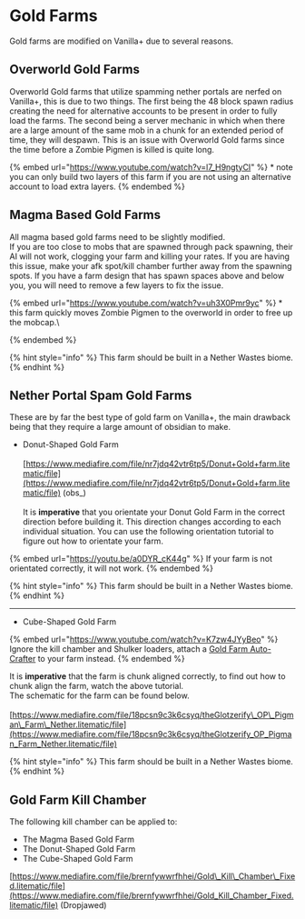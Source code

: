 # Gold Farms

Gold farms are modified on Vanilla+ due to several reasons.

## Overworld Gold Farms

Overworld Gold farms that utilize spamming nether portals are nerfed on Vanilla+, this is due to two things. The first being the 48 block spawn radius creating the need for alternative accounts to be present in order to fully load the farms. The second being a server mechanic in which when there are a large amount of the same mob in a chunk for an extended period of time, they will despawn. This is an issue with Overworld Gold farms since the time before a Zombie Pigmen is killed is quite long.

{% embed url="https://www.youtube.com/watch?v=l7_H9ngtyCI" %}
\* note you can only build two layers of this farm if you are not using an alternative account to load extra layers.
{% endembed %}

## Magma Based Gold Farms

All magma based gold farms need to be slightly modified.\
If you are too close to mobs that are spawned through pack spawning, their AI will not work, clogging your farm and killing your rates. If you are having this issue, make your afk spot/kill chamber further away from the spawning spots. If you have a farm design that has spawn spaces above and below you, you will need to remove a few layers to fix the issue.

{% embed url="https://www.youtube.com/watch?v=uh3X0Pmr9yc" %}
\* this farm quickly moves Zombie Pigmen to the overworld in order to free up the mobcap.\

{% endembed %}

{% hint style="info" %}
This farm should be built in a Nether Wastes biome.
{% endhint %}

## Nether Portal Spam Gold Farms

These are by far the best type of gold farm on Vanilla+, the main drawback being that they require a large amount of obsidian to make.



* Donut-Shaped Gold Farm\
  \
  [https://www.mediafire.com/file/nr7jdq42vtr6tp5/Donut+Gold+farm.litematic/file](https://www.mediafire.com/file/nr7jdq42vtr6tp5/Donut+Gold+farm.litematic/file) (obs\_)\
  \
  It is **imperative** that you orientate your Donut Gold Farm in the correct direction before building it. This direction changes according to each individual situation. You can use the following orientation tutorial to figure out how to orientate your farm.

{% embed url="https://youtu.be/a0DYR_cK44g" %}
If your farm is not orientated correctly, it will not work.
{% endembed %}

{% hint style="info" %}
This farm should be built in a Nether Wastes biome.
{% endhint %}

***

* Cube-Shaped Gold Farm

{% embed url="https://www.youtube.com/watch?v=K7zw4JYyBeo" %}
Ignore the kill chamber and Shulker loaders, attach a [Gold Farm Auto-Crafter](../gold-farm-auto-crafter.md) to your farm instead.
{% endembed %}

It is **imperative** that the farm is chunk aligned correctly, to find out how to chunk align the farm, watch the above tutorial.\
The schematic for the farm can be found below.\
\
[https://www.mediafire.com/file/18pcsn9c3k6csyq/theGlotzerify\_OP\_Pigman\_Farm\_Nether.litematic/file](https://www.mediafire.com/file/18pcsn9c3k6csyq/theGlotzerify_OP_Pigman_Farm_Nether.litematic/file)

{% hint style="info" %}
This farm should be built in a Nether Wastes biome.
{% endhint %}

## Gold Farm Kill Chamber

The following kill chamber can be applied to:

* The Magma Based Gold Farm
* The Donut-Shaped Gold Farm
* The Cube-Shaped Gold Farm

[https://www.mediafire.com/file/brernfywwrfhhei/Gold\_Kill\_Chamber\_Fixed.litematic/file](https://www.mediafire.com/file/brernfywwrfhhei/Gold_Kill_Chamber_Fixed.litematic/file) (Dropjawed)
